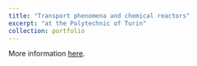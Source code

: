 ```yaml
---
title: "Transport phenomena and chemical reactors"
excerpt: "at the Polytechnic of Turin"
collection: portfolio
---
```


More information [here](https://didattica.polito.it/pls/portal30/gap.pkg_guide.viewGap?p_cod_ins=01QVZMB&p_a_acc=2021&p_header=S&p_lang=IT&multi=N "Polito").


